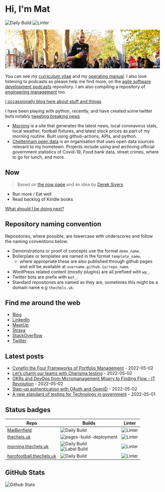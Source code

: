 # Hi, I'm Mat

![Daily Build](https://github.com/MatBenfield/MatBenfield/workflows/Daily%20Build/badge.svg) ![Linter](https://github.com/MatBenfield/MatBenfield/workflows/Linter/badge.svg)

![banner photo of Mat running in London](https://raw.githubusercontent.com/MatBenfield/MatBenfield/master/images/gh-header-image-cropped.jpg)

You can see my [curriculum vitae](https://github.com/MatBenfield/MatBenfield/blob/master/curriculum-vitae.md) and my [operating manual](https://github.com/MatBenfield/MatBenfield/blob/master/operating-manual.md). I also love listening to podcasts so please help me find more, on the [agile software development podcasts](https://github.com/MatBenfield/agile_software_development_podcasts) repository. I am also compiling a repository of [engineering management](https://github.com/MatBenfield/engineering-management) too.

[I occassionally blog here about stuff and things](https://thechels.uk).

I have been playing with python, recently, and have created some twitter bots notably [tweeting breaking news](https://github.com/TheChelsOrg/bot_tocfcws_news)

* [Morning](https://morning.thechels.uk) is a site that generates the latest news, local coronavirus stats, local weather, football fixtures, and latest stock prices as part of my morning routine. Built using github-actions, APIs, and python.
* [Cheltenham open data](https://cheltenham-open-data.github.io) is an organisation that uses open data sources relevant to my hometown. Projects include using and archiving official government statistics of Covid-19, Food bank data, street crimes, where to go for lunch, and more.

## Now

> Based on [the now page](https://thenow.page) and an idea by [Derek Sivers](https://sive.rs/nowff)

- Run more / Eat well
- Read backlog of Kindle books

[What should I be doing next?](https://github.com/MatBenfield/MatBenfield/issues/new?assignees=MatBenfield&labels=Next&template=next.md&title=Next%3A+)

## Repository naming convention

Repositories, where possible, are lowercase with underscores and follow the naming conventions below.

- Demonstrations or proof of concepts use the format `demo_name`.
- Boilerplate or templates are named in the format `template_name`.
  - where appropriate these are also published through github pages and will be available at `username.github.io/repo_name`.
- WordPress related content (mostly plugins) are all prefixed with `wp_`.
- Twitter bots are prefix with `bot_`.
- Standard repositories are named as they are, sometimes this might be a domain name e.g `thechels.uk`.

## Find me around the web

- [Blog](https://thechels.uk)
- [LinkedIn](https://thechels.uk/linkedin)
- [MeetUp](https://www.meetup.com/members/197754442/)
- [Strava](https://www.strava.com/athletes/24249743)
- [StackOverflow](https://stackoverflow.com/users/894932/mat-benfield?tab=topactivity)
- [Twitter](https://twitter.com/tocfcws)


## Latest posts

<!-- blog starts -->
- [Cynefin the Four Frameworks of Portfolio Management](https://thechels.uk/cynefin-the-four-frameworks-of-portfolio-management) - 2022-05-02
- [Let’s charm our teams with Charisma testing](https://thechels.uk/let-s-charm-our-teams-with-charisma-testing) - 2022-05-02
- [OKRs and DevOps from Micromanagement Misery to Finding Flow - IT Revolution](https://thechels.uk/okrs-and-devops-from-micromanagement-misery-to-finding-flow-it-revolution) - 2022-05-02
- [Step-up authentication with OAuth and OpenID](https://thechels.uk/step-up-authentication-with-oauth-and-openid) - 2022-05-02
- [A new standard of testing for Technology in government](https://thechels.uk/a-new-standard-of-testing-for-technology-in-government) - 2022-05-01
<!-- blog ends -->

## Status badges

| Repo | Builds | Linter |
|--|--|--|
| [MatBenfield](https://github.com/MatBenfield/MatBenfield) | ![Daily Build](https://github.com/MatBenfield/MatBenfield/workflows/Daily%20Build/badge.svg) | ![Linter](https://github.com/MatBenfield/MatBenfield/workflows/Linter/badge.svg) |
| [thechels.uk](https://github.com/MatBenfield/thechels.uk) | ![pages-build-deployment](https://github.com/MatBenfield/TheChels.uk/actions/workflows/pages/pages-build-deployment/badge.svg) | ![Linter](https://github.com/MatBenfield/TheChels.uk/workflows/Linter/badge.svg) |
| [morning.thechels.uk](https://github.com/MatBenfield/morning.thechels.uk) | ![Daily Build](https://github.com/MatBenfield/morning.thechels.uk/workflows/Daily%20Build/badge.svg) <br/> ![Label Build](https://github.com/MatBenfield/morning.thechels.uk/workflows/Label%20Build/badge.svg) |![Linter](https://github.com/MatBenfield/morning.thechels.uk/workflows/Linter/badge.svg)|
| [horofootball.thechels.uk](https://github.com/MatBenfield/horofootball.thechels.uk/) | ![Daily Build](https://github.com/MatBenfield/horofootball.thechels.uk/workflows/Daily%20Build/badge.svg) | ![Linter](https://github.com/MatBenfield/horofootball.thechels.uk/workflows/Linter/badge.svg) |

## GitHub Stats

![Github Stats](https://github-readme-stats.vercel.app/api?username=MatBenfield&show_icons=true)
